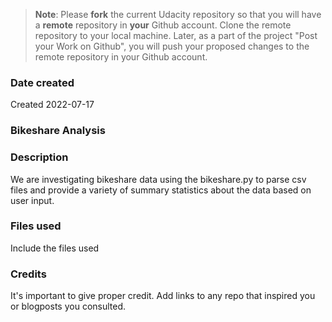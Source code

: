 >**Note**: Please **fork** the current Udacity repository so that you will have a **remote** repository in **your** Github account. Clone the remote repository to your local machine. Later, as a part of the project "Post your Work on Github", you will push your proposed changes to the remote repository in your Github account.

### Date created
Created 2022-07-17

### Bikeshare Analysis


### Description
We are investigating bikeshare data using the bikeshare.py to parse csv files and provide a variety of summary statistics about the data based on user input.

### Files used
Include the files used

### Credits
It's important to give proper credit. Add links to any repo that inspired you or blogposts you consulted.

